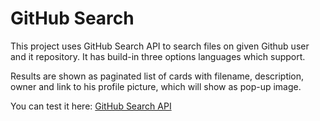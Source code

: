# GitHub Search

This project uses GitHub Search API to search files on given Github user and it repository. It has build-in three options languages which support.

Results are shown as paginated list of cards with filename, description, owner and link to his profile picture, which will show as pop-up image.

You can test it here: [GitHub Search API](https://searchinsidegithub.netlify.app/ 'Github Search API')

